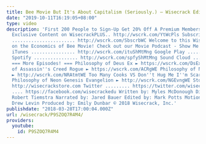 ```yaml
---
title: Bee Movie But It's About Capitalism (Seriously.) – Wisecrack Edition
date: "2019-10-11T16:19:05+08:00"
type: video
description: 'First 200 People to Sign-Up Get 20% Off A Premium Membership! ► https://wscrk.com/2qXHGv0
  Exclusive Content on WisecrackPLUS.. http://wscrk.com/YtWcPls Subscribe to Wisecrack!
  ....................... http://wscrk.com/SbscrbWC Welcome to this Wisecrack Edition
  on the Economics of Bee Movie! Check out our Movie Podcast - Show Me the Meaning!
  iTunes ................ http://wscrk.com/ituShMtMng Google Play ....... http://wscrk.com/gpmShMtMng
  Spotify ................ http://wscrk.com/spfyShMtMng Sound Cloud ...... http://wscrk.com/scdShMtMng
  === More Episodes! === Philosophy of Deus Ex ► https://wscrk.com/DsExWE Philosophy
  of Assassin''s Creed Rogue ► https://wscrk.com/ACRgWE Philosophy of NieR:Automata
  ► http://wscrk.com/NRAtmtWE Too Many Cooks VS Don''t Hug Me I''m Scared ► http://wscrk.com/TMnyCksWE
  Philosophy of Neon Genesis Evangelion ► http://wscrk.com/NGEvngWE Store ...........
  http://wisecrackstore.com Twitter ......... https://twitter.com/wisecrack Facebook
  .... https://facebook.com/wisecrackedu Written by: Myles McDonough Directed by:
  Robert Tiemstra Narrated by: Jared Bauer Edited by: Mark Potts Motion Graphics by:
  Drew Levin Produced by: Emily Dunbar © 2018 Wisecrack, Inc.'
publishdate: "2018-03-28T17:00:04.000Z"
url: /wisecrack/P9SZOQ7R4M4/
providers:
  youtube:
    id: P9SZOQ7R4M4
---
```

